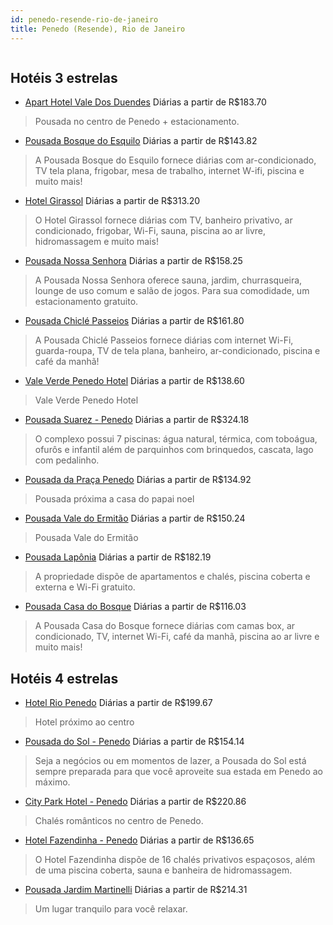 ```yaml
---
id: penedo-resende-rio-de-janeiro
title: Penedo (Resende), Rio de Janeiro
---
```


<center><img src="https://static.hotelurbano.com/reservas/prod0/0/390/5cf82ed30c7b0_apart-hotel-vale-dos-duendes.jpg" alt="" /></center>


## Hotéis 3 estrelas

-    [Apart Hotel Vale Dos Duendes](https://www.hurb.com/hoteis/penedo/apart-hotel-vale-dos-duendes-390?cmp=18055) Diárias a partir de R$183.70
   > Pousada no centro de Penedo + estacionamento. 
-    [Pousada Bosque do Esquilo](https://www.hurb.com/hoteis/penedo/pousada-bosque-do-esquilo-13741?cmp=18055) Diárias a partir de R$143.82
   > A Pousada Bosque do Esquilo fornece diárias com ar-condicionado, TV tela plana, frigobar, mesa de trabalho, internet W-ifi, piscina e muito mais!
-    [Hotel Girassol](https://www.hurb.com/hoteis/itatiaia/hotel-girassol-16568?cmp=18055) Diárias a partir de R$313.20
   > O Hotel Girassol fornece diárias com TV, banheiro privativo, ar condicionado, frigobar, Wi-Fi, sauna, piscina ao ar livre, hidromassagem e muito mais!
-    [Pousada Nossa Senhora](https://www.hurb.com/hoteis/penedo/pousada-nossa-senhora-7587?cmp=18055) Diárias a partir de R$158.25
   >  A Pousada Nossa Senhora oferece sauna, jardim, churrasqueira, lounge de uso comum e salão de jogos. Para sua comodidade, um estacionamento gratuito.
-    [Pousada Chiclé Passeios](https://www.hurb.com/hoteis/penedo/pousada-chicle-passeios-15446?cmp=18055) Diárias a partir de R$161.80
   > A Pousada Chiclé Passeios fornece diárias com internet Wi-Fi, guarda-roupa, TV de tela plana, banheiro, ar-condicionado, piscina e café da manhã!
-    [Vale Verde Penedo Hotel](https://www.hurb.com/hoteis/penedo/vale-verde-penedo-hotel-7035?cmp=18055) Diárias a partir de R$138.60
   > Vale Verde Penedo Hotel
-    [Pousada Suarez - Penedo](https://www.hurb.com/hoteis/penedo/pousada-suarez-532?cmp=18055) Diárias a partir de R$324.18
   > O complexo possui 7 piscinas: água natural, térmica, com toboágua, ofurôs e infantil além de parquinhos com brinquedos, cascata, lago com pedalinho.
-    [Pousada da Praça Penedo](https://www.hurb.com/hoteis/penedo/pousada-da-praca-penedo-8831?cmp=18055) Diárias a partir de R$134.92
   > Pousada próxima a casa do papai noel
-    [Pousada Vale do Ermitão](https://www.hurb.com/hoteis/itatiaia/pousada-vale-do-ermitao-9183?cmp=18055) Diárias a partir de R$150.24
   > Pousada Vale do Ermitão
-    [Pousada Lapônia](https://www.hurb.com/hoteis/penedo/pousada-laponia-11148?cmp=18055) Diárias a partir de R$182.19
   > A propriedade dispõe de apartamentos e chalés, piscina coberta e externa e Wi-Fi gratuito.
-    [Pousada Casa do Bosque](https://www.hurb.com/hoteis/penedo-resende/pousada-casa-do-bosque-13482?cmp=18055) Diárias a partir de R$116.03
   > A Pousada Casa do Bosque fornece diárias com camas box, ar condicionado, TV, internet Wi-Fi, café da manhã, piscina ao ar livre e muito mais!

## Hotéis 4 estrelas

-    [Hotel Rio Penedo](https://www.hurb.com/hoteis/itatiaia/hotel-rio-penedo-9024?cmp=18055) Diárias a partir de R$199.67
   > Hotel próximo ao centro
-    [Pousada do Sol - Penedo](https://www.hurb.com/hoteis/itatiaia/pousada-do-sol-de-penedo-7908?cmp=18055) Diárias a partir de R$154.14
   > Seja a negócios ou em momentos de lazer, a Pousada do Sol está sempre preparada para que você aproveite sua estada em Penedo ao máximo.
-    [City Park Hotel - Penedo](https://www.hurb.com/hoteis/penedo/city-park-hotel-237?cmp=18055) Diárias a partir de R$220.86
   > Chalés românticos no centro de Penedo. 
-    [Hotel Fazendinha - Penedo](https://www.hurb.com/hoteis/penedo/hotel-fazendinha-334?cmp=18055) Diárias a partir de R$136.65
   > O Hotel Fazendinha dispõe de 16 chalés privativos espaçosos, além de uma piscina coberta, sauna e banheira de hidromassagem.
-    [Pousada Jardim Martinelli](https://www.hurb.com/hoteis/itatiaia/pousada-jardim-martinelli-16554?cmp=18055) Diárias a partir de R$214.31
   > Um lugar tranquilo para você relaxar.
